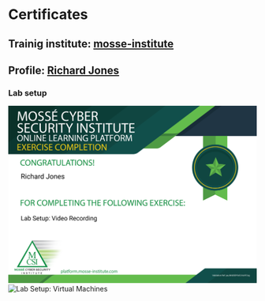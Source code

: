# Certificates

## Trainig institute: [mosse-institute](https://www.mosse-institute.com/)
## Profile: [Richard Jones](https://students.mosse-institute.com/student/eoEPcxbizUSJ9yEZIWdLslF4Puj2)

### Lab setup
![Lab Setup: Video Recording](/images/Lab_videorecording.png)
![Lab Setup: Virtual Machines](ac1d/certs/Lab_VM.png)
